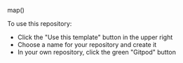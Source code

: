 map()

To use this repository:
- Click the "Use this template" button in the upper right
- Choose a name for your repository and create it
- In your own repository, click the green "Gitpod" button
